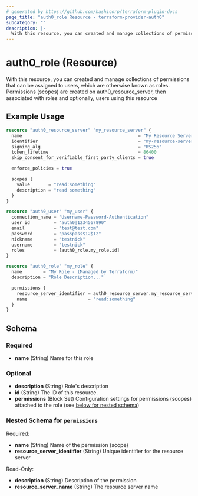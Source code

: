 ```yaml
---
# generated by https://github.com/hashicorp/terraform-plugin-docs
page_title: "auth0_role Resource - terraform-provider-auth0"
subcategory: ""
description: |-
  With this resource, you can created and manage collections of permissions that can be assigned to users, which are otherwise known as roles. Permissions (scopes) are created on auth0resourceserver, then associated with roles and optionally, users using this resource
---
```


# auth0_role (Resource)

With this resource, you can created and manage collections of permissions that can be assigned to users, which are otherwise known as roles. Permissions (scopes) are created on auth0_resource_server, then associated with roles and optionally, users using this resource

## Example Usage

```terraform
resource "auth0_resource_server" "my_resource_server" {
  name                                            = "My Resource Server (Managed by Terraform)"
  identifier                                      = "my-resource-server-identifier"
  signing_alg                                     = "RS256"
  token_lifetime                                  = 86400
  skip_consent_for_verifiable_first_party_clients = true

  enforce_policies = true

  scopes {
    value       = "read:something"
    description = "read something"
  }
}

resource "auth0_user" "my_user" {
  connection_name = "Username-Password-Authentication"
  user_id         = "auth0|1234567890"
  email           = "test@test.com"
  password        = "passpass$12$12"
  nickname        = "testnick"
  username        = "testnick"
  roles           = [auth0_role.my_role.id]
}

resource "auth0_role" "my_role" {
  name        = "My Role - (Managed by Terraform)"
  description = "Role Description..."

  permissions {
    resource_server_identifier = auth0_resource_server.my_resource_server.identifier
    name                       = "read:something"
  }
}
```

<!-- schema generated by tfplugindocs -->
## Schema

### Required

- **name** (String) Name for this role

### Optional

- **description** (String) Role's description
- **id** (String) The ID of this resource.
- **permissions** (Block Set) Configuration settings for permissions (scopes) attached to the role (see [below for nested schema](#nestedblock--permissions))

<a id="nestedblock--permissions"></a>
### Nested Schema for `permissions`

Required:

- **name** (String) Name of the permission (scope)
- **resource_server_identifier** (String) Unique identifier for the resource server

Read-Only:

- **description** (String) Description of the permission
- **resource_server_name** (String) The resource server name


